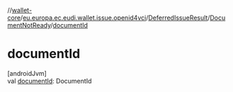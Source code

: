 //[wallet-core](../../../../index.md)/[eu.europa.ec.eudi.wallet.issue.openid4vci](../../index.md)/[DeferredIssueResult](../index.md)/[DocumentNotReady](index.md)/[documentId](document-id.md)

# documentId

[androidJvm]\
val [documentId](document-id.md): DocumentId
